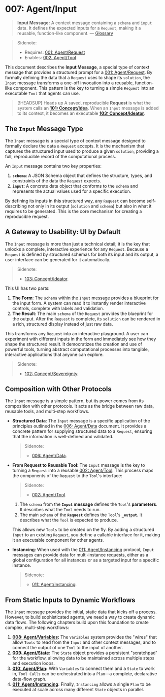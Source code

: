 # 007: Agent/Input

> **Input Message:** A context message containing a `schema` and `input` data. It defines the expected inputs for a `Request`, making it a reusable, function-like component. — [Glossary](./000_glossary.md)

> Sidenote:
>
> - Requires: [001: Agent/Request](./001_agent_request.md)
> - Enables: [002: Agent/Tool](./002_agent_tool.md)

This document describes the **Input Message**, a special type of context message that provides a structured prompt for a [001: Agent/Request](./001_agent_request.md). By formally defining the data that a `Request` uses to shape its `solution`, the `Input` message transforms a one-off invocation into a reusable, function-like component. This pattern is the key to turning a simple `Request` into an executable `Tool` that agents can use.

> [!HEADSUP] Heads up
> A saved, reproducible **Request** is what the system calls an **[101: Concept/Idea](./101_concept_idea.md)**. When an `Input` message is added to its context, it becomes an executable **[103: Concept/Ideator](./103_concept_ideator.md)**.

## The `Input` Message Type

The `Input` message is a special type of context message designed to formally declare the data a `Request` accepts. It is the mechanism that captures the structured input used to produce a given `solution`, providing a full, reproducible record of the computational process.

An `Input` message contains two key properties:

1.  **`schema`**: A JSON Schema object that defines the structure, types, and constraints of the data the `Request` expects.
2.  **`input`**: A concrete data object that conforms to the `schema` and represents the actual values used for a specific execution.

By defining its inputs in this structured way, any `Request` can become self-describing not only in its output (`solution` and `schema`) but also in what it requires to be generated. This is the core mechanism for creating a reproducible request.

## A Gateway to Usability: UI by Default

The `Input` message is more than just a technical detail; it is the key that unlocks a complete, interactive experience for any `Request`. Because a `Request` is defined by structured schemas for both its input and its output, a user interface can be generated for it automatically.

> Sidenote:
>
> - [103: Concept/Ideator](./103_concept_ideator.md).

This UI has two parts:

1.  **The Form**: The `schema` within the `Input` message provides a blueprint for the input form. A system can read it to instantly render interactive controls, complete with labels and validation.
2.  **The Result**: The main `schema` of the `Request` provides the blueprint for the output. After the `Request` is complete, its `solution` can be rendered in a rich, structured display instead of just raw data.

This transforms any `Request` into an interactive playground. A user can experiment with different inputs in the form and immediately see how they shape the structured result. It democratizes the creation and use of powerful tools, turning abstract computational processes into tangible, interactive applications that anyone can explore.

> Sidenote:
>
> - [102: Concept/Sovereignty](./102_concept_sovereignty.md).

## Composition with Other Protocols

The `Input` message is a simple pattern, but its power comes from its composition with other protocols. It acts as the bridge between raw data, reusable tools, and multi-step workflows.

- **Structured Data**: The `Input` message is a specific application of the principles outlined in the [006: Agent/Data](./006_agent_data.md) document. It provides a concrete pattern for supplying structured data to a `Request`, ensuring that the information is well-defined and validated.

  > Sidenote:
  >
  > - [006: Agent/Data](./006_agent_data.md).

- **From Request to Reusable Tool**: The `Input` message is the key to turning a `Request` into a reusable [002: Agent/Tool](./002_agent_tool.md). This process maps the components of the `Request` to the `Tool`'s interface:

  > Sidenote:
  >
  > - [002: Agent/Tool](./002_agent_tool.md).
  1. The `schema` from the **`Input` message** defines the `Tool`'s **parameters**. It describes what the `Tool` needs to run.
  2. The main `schema` of the **`Request`** defines the `Tool`'s **`_output`**. It describes what the `Tool` is expected to produce.

  This allows new `Tools` to be created on the fly. By adding a structured `Input` to an existing `Request`, you define a callable interface for it, making it an executable component for other agents.

- **Instancing**: When used with the [011: Agent/Instancing](./011_agent_instancing.md) protocol, `Input` messages can provide data for multi-instance requests, either as a global configuration for all instances or as a targeted input for a specific instance.
  > Sidenote:
  >
  > - [011: Agent/Instancing](./011_agent_instancing.md).

## From Static Inputs to Dynamic Workflows

The `Input` message provides the initial, static data that kicks off a process. However, to build sophisticated agents, we need a way to create dynamic data flows. The following chapters build upon this foundation to create complex, multi-step workflows:

1.  **[008: Agent/Variables](./008_agent_variables.md):** The `Variables` system provides the "wires" that allow `Tools` to read from the `Input` and other context messages, and to connect the output of one `Tool` to the input of another.
2.  **[009: Agent/State](./009_agent_state.md):** The `State` object provides a persistent "scratchpad" for the workflow, allowing data to be maintained across multiple steps and execution loops.
3.  **[010: Agent/Plan](./010_agent_plan.md):** With `Variables` to connect them and a `State` to work in, `Tool Calls` can be orchestrated into a `Plan`—a complete, declarative data-flow graph.
4.  **[011: Agent/Instancing](./011_agent_instancing.md):** Finally, `Instancing` allows a single `Plan` to be executed at scale across many different `State` objects in parallel.
